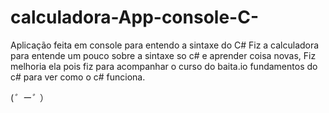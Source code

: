 # calculadora-App-console-C-

Aplicação feita em console para entendo a sintaxe do C#
Fiz a calculadora para entende um pouco sobre a sintaxe so c# e aprender coisa novas,
Fiz melhoria ela pois fiz para acompanhar o curso do baita.io fundamentos do c# para ver como o c# funciona.

(_゜ー゜_）
